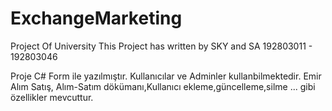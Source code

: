 # ExchangeMarketing
 Project Of University
 This Project has written by SKY and SA 192803011 - 192803046
 
 Proje C# Form ile yazılmıştır.
 Kullanıcılar ve Adminler kullanbilmektedir.
 Emir Alım Satış, Alım-Satım dökümanı,Kullanıcı ekleme,güncelleme,silme ... gibi özellikler mevcuttur.
